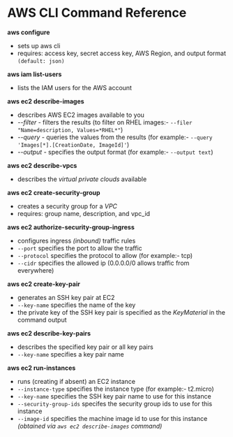 # AWS CLI Command Reference

**aws configure** 
- sets up aws cli 
- requires: access key, secret access key, AWS Region, and output format `(default: json)`

**aws iam list-users**
- lists the IAM users for the AWS account

**aws ec2 describe-images**
- describes AWS EC2 images available to you
- *--filter* - filters the results (to filter on RHEL images:- `--filer "Name=description, Values=*RHEL*"`)
- *--query* - queries the values from the results (for example:- `--query 'Images[*].[CreationDate, ImageId]'`)
- *--output* - specifies the output format (for example:- `--output text`)

**aws ec2 describe-vpcs**
- describes the _virtual private clouds_ available

**aws ec2 create-security-group**
- creates a security group for a _VPC_
- requires: group name, description, and vpc_id

**aws ec2 authorize-security-group-ingress**
- configures ingress _(inbound)_ traffic rules
- `--port` specifies the port to allow the traffic
- `--protocol` specifies the protocol to allow (for example:- tcp)
- `--cidr` specifies the allowed ip (0.0.0.0/0 allows traffic from everywhere)

**aws ec2 create-key-pair**
- generates an SSH key pair at EC2
- `--key-name` specifies the name of the key
- the private key of the SSH key pair is specified as the _KeyMaterial_ in the command output

**aws ec2 describe-key-pairs**
- describes the specified key pair or all key pairs
- `--key-name` specifies a key pair name

**aws ec2 run-instances**
- runs (creating if absent) an EC2 instance
- `--instance-type` specifies the instance type (for example:- t2.micro)
- `--key-name` specifies the SSH key pair name to use for this instance
- `--security-group-ids` specifes the security group ids to use for this instance
- `--image-id` specifies the machine image id to use for this instance _(obtained via `aws ec2 describe-images` command)_
